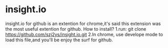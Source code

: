 # insight.io
insight.io for github is an extention for chrome,it's said this extension was the most useful extention for github.
How to install?
1.run:  git clone https://github.com/szj2ys/insight.io.git
2.In chrome, use develope mode to load this file,and you'll be enjoy the surf for github.

